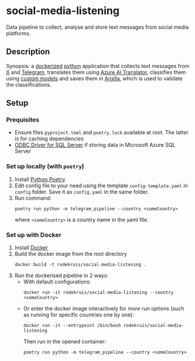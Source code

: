 # social-media-listening
Data pipeline to collect, analyse and store text messages from social media platforms.

## Description

Synopsis: a [dockerized](https://www.docker.com/get-started) [python](https://www.python.org/) application that collects
text messages from [X](https://x.com/) and [Telegram](https://telegram.org/), translates them using [Azure AI Translator](https://azure.microsoft.com/en-us/products/ai-services/ai-translator), 
classifies them using [custom models](https://huggingface.co/rodekruis) and saves them in [Argilla](https://argilla.io/), which is used to validate the classifications.

## Setup

### Prequisites
- Ensure files `pyproject.toml` and `poetry.lock` available at root. The latter is for caching dependencies
- [ODBC Driver for SQL Server](https://learn.microsoft.com/en-us/sql/connect/odbc/download-odbc-driver-for-sql-server?view=sql-server-ver16) if storing data in Microsoft Azure SQL Server 

### Set up locally (with `poetry`)
1. Install [Python Poetry](https://python-poetry.org/docs/)
2. Edit config file to your need using the template `config-template.yaml` in `config` folder. Save it as `config.yaml` in the same folder.
3. Run command:
    ```
    poetry run python -m telegram_pipeline --country <someCountry>
    ```
    where `<someCountry>` is a country name in the yaml file.

### Set up with Docker 
1. Install [Docker](https://www.docker.com/get-started)
2. Build the docker image from the root directory
    ```
    docker build -t rodekruis/social-media-listening .
    ```
3. Run the dockerised pipeline in 2 ways:
    - With default configurations:
        ```
        docker run -it rodekruis/social-media-listening --country <someCountry>
        ```
    - Or enter the docker image interactively for more run options (such as running for specific countries one by one):
        ```
        docker run -it --entrypoint /bin/bash rodekruis/social-media-listening
        ```
        Then run in the opened container:
        ```
        poetry run python -m telegram_pipeline --country <someCountry>
        ```